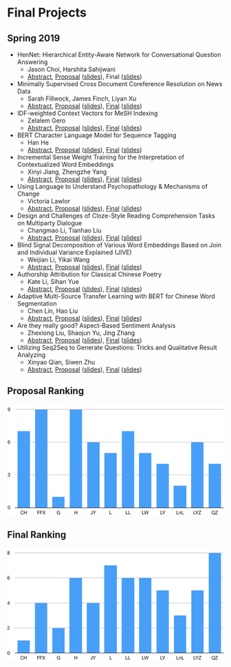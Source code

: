 Final Projects
=====

## Spring 2019

* HenNet: Hierarchical Entity-Aware Network for Conversational Question Answering
  * Jason Choi, Harshita Sahijwani
  * [Abstract](https://drive.google.com/open?id=1KHa7kFR8NTa-M_yzSYheOqM5Hi_Y3ATJ), [Proposal](https://drive.google.com/open?id=15Gj4-yLnLGYChzxZaNfodIk6b8JiI3oM) ([slides](https://drive.google.com/open?id=16CVlqkDeZSb2M8xttwQWNL4c6nWLR4r8)), Final ([slides](https://drive.google.com/open?id=1H1qVeDXfI1Kcu3EAjlCIVeQGRp0Pi_by))
* Minimally Supervised Cross Document Coreference Resolution on News Data
  * Sarah Fillwock, James Finch, Liyan Xu
  * [Abstract](https://drive.google.com/open?id=1ech7eO-WiJLz_L9zKW9G7Rhs17qFqFPJ), [Proposal](https://drive.google.com/open?id=1rM718e7tplLLUszgLyQiL3-CmrabT7Mw) ([slides](https://drive.google.com/open?id=11rDJze8uqTquevd1Aqx8qVWZAOss719I)), [Final](https://drive.google.com/open?id=1JLkKUrmoFuMtwE5MRhdGKpTJB4AVC5O4) ([slides](https://drive.google.com/open?id=1ZMqqpG-ng-sRuAEMzoQ8AW8Q2yAuiGv6))
* IDF-weighted Context Vectors for MeSH Indexing
  * Zelalem Gero
  * [Abstract](https://drive.google.com/open?id=1RJy0hqnig3obxka7evSqprUgZQ0b4q-9), [Proposal](https://drive.google.com/open?id=1pHSDh69c1TSUzjvkgLpBofLUoTelp3uS) ([slides](https://drive.google.com/open?id=1Llj9KGqi_cViYqfYGwFYPAEupiW6bAag)), [Final](https://drive.google.com/open?id=13PgQlIG8c5JQ8UxOAgri4k0UKYbLyr8X) ([slides](https://drive.google.com/open?id=1YKSB_dLmgaV-WjhdmCAGYvlYv_ebtAej))
* BERT Character Language Model for Sequence Tagging
  * Han He
  * [Abstract](https://drive.google.com/open?id=1YGFJ6xCkfaSL8E95cXSoo-fhnMHlKuRb), [Proposal](https://drive.google.com/open?id=1j9RcWTzX7IC3hPXcLFkRtoFWHpQ5rG6S) ([slides](https://drive.google.com/open?id=1VjuyCwRM19sXEQSGgDDr37zi9WuLgKWF)), [Final](https://drive.google.com/open?id=1UskwdmuFtr-O-gHub50faaSgnJNg1RZj) ([slides](https://drive.google.com/open?id=1bizY-D_7VtrPT91vrYOSIIcHl0uybgVv))
* Incremental Sense Weight Training for the Interpretation of Contextualized Word Embeddings
  * Xinyi Jiang, Zhengzhe Yang
  * [Abstract](https://drive.google.com/open?id=1mbaB3SOH3zZyQ00Py7uwgc4eAUU-gbNv), [Proposal](https://drive.google.com/open?id=1tVT18s4vYZ9lI97yus3ygV0eT0ZsgE96) ([slides](https://drive.google.com/open?id=1cDcXApAL6NzRCKfe1lSyDVmea1JtAhkP)), [Final](https://drive.google.com/open?id=19zljPYDWHbisJFX3f4Woy-Gc3oleyrlb) ([slides](https://drive.google.com/open?id=1cDcXApAL6NzRCKfe1lSyDVmea1JtAhkP))
* Using Language to Understand Psychopathology & Mechanisms of Change
  * Victoria Lawlor
  * [Abstract](https://drive.google.com/open?id=1GT_JU6tx0-84ves-zGiUIl8oonm6TR4l), [Proposal](https://drive.google.com/open?id=1E_wNiQlds5yuFdzynuoTn6itaIL3jLB3) ([slides](https://drive.google.com/open?id=1vcjCD2P8IG7bjaVUvWn2hldg5fgV3b-1)), [Final](https://drive.google.com/open?id=15kFjkW0ps606YKS1kq15ObfCwdfDmy16) ([slides](https://drive.google.com/open?id=1fxCjyRdSg8938YTUl2H67Auph52lg1YD))
* Design and Challenges of Cloze-Style Reading Comprehension Tasks on Multiparty Dialogue
  * Changmao Li, Tianhao Liu
  * [Abstract](https://drive.google.com/open?id=1KS8IIKkGPkd1e2hrfC4h1OMf-o5OZLUN), [Proposal](https://drive.google.com/open?id=1dmXliwXLsY4Nv63gkZKPXX8dmqug73X1) ([slides](https://drive.google.com/open?id=1irEqjG8GC-9FhaqVh_QfOKUUPmtiVcBb)), [Final](https://drive.google.com/open?id=12Hkb_Ts23v4msVg_I4c_GRMxF0oa63l1) ([slides](https://drive.google.com/open?id=1PyGqqNWlBSzSSw44CiwlX9rVjtrn9kzT))
* Blind Signal Decomposition of Various Word Embeddings Based on Join and Individual Variance Explained (JIVE)
  * Weijian Li, Yikai Wang
  * [Abstract](https://drive.google.com/open?id=1W-mRB97qXgwPktrII4Xgapebj2UsQ6CT), [Proposal](https://drive.google.com/open?id=10pghPvKGnCKF-6B3i91rP0GXykJS3NBc) ([slides](https://drive.google.com/open?id=11t_bIuGncI1Ho7BpwM4AcPnM60fY2SRO)), [Final](https://drive.google.com/open?id=1m5nZYbXlG3LzyLGUwfbDaX8Es6kL2H85) ([slides](https://drive.google.com/open?id=1qy7Z8AN0fdhAsIkbsSu2XZo9frRLH41-))
* Authorship Attribution for Classical Chinese Poetry
  * Kate Li, Sihan Yue
  * [Abstract](https://drive.google.com/open?id=1w0LzSSp6vPAMaWDeUMsKV0VjJU_kSske), [Proposal](https://drive.google.com/open?id=12pdDAgAlVrszmWL7j1t9q3L9jFa2ffoJ) ([slides](https://drive.google.com/open?id=1rZYm8QXHfoCzzIoj1RpMsInoMlOB80d5)), [Final](https://drive.google.com/open?id=1H5Sjf78volh7sNa85nfR-gNjJN8MmXy0) ([slides](https://drive.google.com/open?id=1IaEpfcVBm3-JcXb_Cnr1qgWuOpwqJfX8))
* Adaptive Multi-Source Transfer Learning with BERT for Chinese Word Segmentation
  * Chen Lin, Hao Liu
  * [Abstract](https://drive.google.com/open?id=1JD-ooPyULxDXaSRpbj6Yidt3CjnFblVS), [Proposal](https://drive.google.com/open?id=1YyHAmwlNQhVNb8fJ7PqUKoj9masCDrng) ([slides](https://drive.google.com/open?id=1ELi0uGL_8MA3aMhzRuRl0U6pg8eRREPZ)), [Final](https://drive.google.com/open?id=1YOpZsZZJn6Huk0I2gwfc5Xb7Dn7x-0va) ([slides](https://drive.google.com/open?id=14yxXKlCo5SYIKEbnWKeToMVF22fUty7J))
* Are they really good? Aspect-Based Sentiment Analysis
  * Zhexiong Liu, Shaojun Yu, Jing Zhang
  * [Abstract](https://drive.google.com/open?id=1YdPtcQu4eYxQ6AiHoq8osyRj29D03AJM), [Proposal](https://drive.google.com/open?id=1Absvn4b6smpquVxKDAdRWBADjxM6HE_L) ([slides](https://drive.google.com/open?id=1ad-Cgv06cVRyv_tZTPPQ6FEr5Vv1d3Ox)), [Final](https://drive.google.com/open?id=1x_8DD7v2nxmcZBIlLduO-OUaNgetZcbn) ([slides](https://drive.google.com/open?id=1QDUW_h5mCmH2JPPXZHiIwuLBK2S7fgMI))
* Utilizing Seq2Seq to Generate Questions: Tricks and Qualitative Result Analyzing
  * Xinyao Qian, Siwen Zhu
  * [Abstract](https://drive.google.com/open?id=1yTvPqv3VhVK6YA9SHcKB1zf5iqlBZR4z), [Proposal](https://drive.google.com/open?id=16zfL7qyAXPJzoU-iXmWCPmSIZXX57a-9) ([slides](https://drive.google.com/open?id=1Jxo8b8Yn-Ox4-v5JOb9VYb9SORMYsKB0)), [Final](https://drive.google.com/open?id=1QPTC97ASpr629OCqX55wxZKsnLx06Xx4) ([slides](https://drive.google.com/open?id=1JVtqdsLPnSVEawABMttv7YBUHS_FFhMO))

## Proposal Ranking

![Proposal ranking](res/proposal_ranking_2019.png)

## Final Ranking

![Final ranking](res/final_ranking_2019.png)

